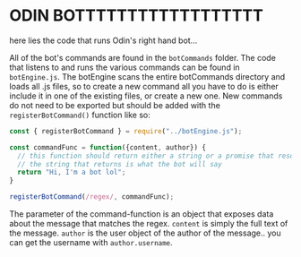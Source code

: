 # ODIN BOTTTTTTTTTTTTTTTTTT

here lies the code that runs Odin's right hand bot... 

All of the bot's commands are found in the `botCommands` folder.  The code that listens to and runs the various commands can be found in `botEngine.js`.  The botEngine scans the entire botCommands directory and loads all .js files, so to create a new command all you have to do is either include it in one of the existing files, or create a new one.  New commands do not need to be exported but should be added with the `registerBotCommand()` function like so:

```javascript
const { registerBotCommand } = require("../botEngine.js");

const commandFunc = function({content, author}) {
  // this function should return either a string or a promise that resolves a string.
  // the string that returns is what the bot will say
  return "Hi, I'm a bot lol";
}

registerBotCommand(/regex/, commandFunc);
```

The parameter of the command-function is an object that exposes data about the message that matches the regex.  `content` is simply the full text of the message. `author` is the user object of the author of the message.. you can get the username with `author.username`. 
